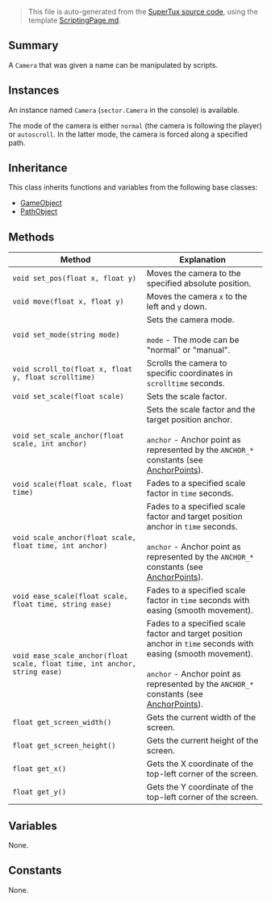 > This file is auto-generated from the [SuperTux source code](https://github.com/SuperTux/supertux/tree/master/src), using the template [ScriptingPage.md](https://github.com/SuperTux/wiki/tree/master/templates/ScriptingPage.md).

Summary
-------

A `Camera` that was given a name can be manipulated by scripts.

Instances
--------

An instance named `Camera` (`sector.Camera` in the console) is available.

The mode of the camera is either `normal` (the camera is following the player) or `autoscroll`. In the latter mode, the camera is forced along a specified path. 

Inheritance
--------

This class inherits functions and variables from the following base classes:
* [GameObject](https://github.com/SuperTux/supertux/wiki/ScriptingGameObject)
* [PathObject](https://github.com/SuperTux/supertux/wiki/ScriptingPathObject)


Methods
-------

Method | Explanation
-------|-------
`void set_pos(float x, float y)` | Moves the camera to the specified absolute position.
`void move(float x, float y)` | Moves the camera `x` to the left and `y` down.
`void set_mode(string mode)` | Sets the camera mode.<br /><br /> `mode` - The mode can be "normal" or "manual". 
`void scroll_to(float x, float y, float scrolltime)` | Scrolls the camera to specific coordinates in `scrolltime` seconds.
`void set_scale(float scale)` | Sets the scale factor.
`void set_scale_anchor(float scale, int anchor)` | Sets the scale factor and the target position anchor.<br /><br /> `anchor` - Anchor point as represented by the `ANCHOR_*` constants (see [AnchorPoints](https://github.com/SuperTux/supertux/wiki/ScriptingAnchorPoints)). 
`void scale(float scale, float time)` | Fades to a specified scale factor in `time` seconds.
`void scale_anchor(float scale, float time, int anchor)` | Fades to a specified scale factor and target position anchor in `time` seconds.<br /><br /> `anchor` - Anchor point as represented by the `ANCHOR_*` constants (see [AnchorPoints](https://github.com/SuperTux/supertux/wiki/ScriptingAnchorPoints)). 
`void ease_scale(float scale, float time, string ease)` | Fades to a specified scale factor in `time` seconds with easing (smooth movement).
`void ease_scale_anchor(float scale, float time, int anchor, string ease)` | Fades to a specified scale factor and target position anchor in `time` seconds with easing (smooth movement).<br /><br /> `anchor` - Anchor point as represented by the `ANCHOR_*` constants (see [AnchorPoints](https://github.com/SuperTux/supertux/wiki/ScriptingAnchorPoints)). 
`float get_screen_width()` | Gets the current width of the screen.
`float get_screen_height()` | Gets the current height of the screen.
`float get_x()` | Gets the X coordinate of the top-left corner of the screen.
`float get_y()` | Gets the Y coordinate of the top-left corner of the screen.


Variables
---------

None.

Constants
---------

None.
